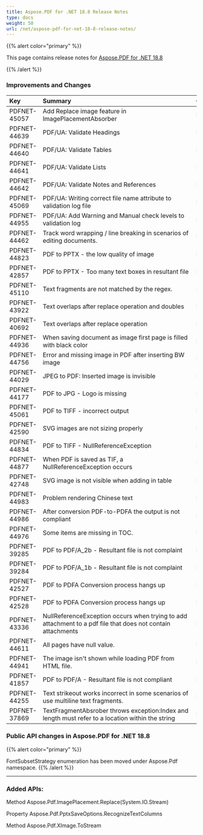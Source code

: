 ```yaml
---
title: Aspose.PDF for .NET 18.8 Release Notes
type: docs
weight: 50
url: /net/aspose-pdf-for-net-18-8-release-notes/
---
```


{{% alert color="primary" %}} 

This page contains release notes for [Aspose.PDF for .NET 18.8](http://nuget.org/packages/Aspose.Pdf/18.8.0)

{{% /alert %}} 
### **Improvements and Changes**

|**Key**|**Summary**|**Category**|
| :- | :- | :- |
|PDFNET-45057|Add Replace image feature in ImagePlacementAbsorber|New Feature|
|PDFNET-44639|PDF/UA: Validate Headings|New Feature|
|PDFNET-44640|PDF/UA: Validate Tables|New Feature|
|PDFNET-44641|PDF/UA: Validate Lists|New Feature|
|PDFNET-44642|PDF/UA: Validate Notes and References|New Feature|
|PDFNET-45069|PDF/UA: Writing correct file name attribute to validation log file|New Feature|
|PDFNET-44955|PDF/UA: Add Warning and Manual check levels to validation log|New Feature|
|PDFNET-44462|Track word wrapping / line breaking in scenarios of editing documents.|Enhancement|
|PDFNET-44823|PDF to PPTX - the low quality of image|Enhancement|
|PDFNET-42857|PDF to PPTX - Too many text boxes in resultant file|Bug|
|PDFNET-45110|Text fragments are not matched by the regex.|Bug|
|PDFNET-43922|Text overlaps after replace operation and doubles|Bug|
|PDFNET-40692|Text overlaps after replace operation|Bug|
|PDFNET-44936|When saving document as image first page is filled with black color|Bug|
|PDFNET-44756|Error and missing image in PDF after inserting BW image|Bug|
|PDFNET-44029|JPEG to PDF: Inserted image is invisible|Bug|
|PDFNET-44177|PDF to JPG - Logo is missing|Bug|
|PDFNET-45061|PDF to TIFF - incorrect output|Bug|
|PDFNET-42590|SVG images are not sizing properly|Bug|
|PDFNET-44834|PDF to TIFF - NullReferenceException|Bug|
|PDFNET-44877|When PDF is saved as TIF, a NullReferenceException occurs|Bug|
|PDFNET-42748|SVG image is not visible when adding in table|Bug|
|PDFNET-44983|Problem rendering Chinese text|Bug|
|PDFNET-44986|After conversion PDF-to-PDFA the output is not compliant|Bug|
|PDFNET-44976|Some items are missing in TOC.|Bug|
|PDFNET-39285|PDF to PDF/A_2b - Resultant file is not complaint|Bug|
|PDFNET-39284|PDF to PDF/A_1b - Resultant file is not complaint|Bug|
|PDFNET-42527|PDF to PDFA Conversion process hangs up|Bug|
|PDFNET-42528|PDF to PDFA Conversion process hangs up|Bug|
|PDFNET-43336|NullReferenceException occurs when trying to add <br>attachment to a pdf file that does not contain attachments|Bug|
|PDFNET-44611|All pages have null value.|Bug|
|PDFNET-44941|The image isn't shown while loading PDF from HTML file.|Bug|
|PDFNET-41857|PDF to PDF/A - Resultant file is not compliant|Bug|
|PDFNET-44255|Text strikeout works incorrect in some scenarios of use multiline text fragments.|Bug|
|PDFNET-37869|TextFragmentAbsrober throws exception:Index and <br>length must refer to a location within the string|Bug|
### **Public API changes in Aspose.PDF for .NET 18.8**


{{% alert color="primary" %}} 

FontSubsetStrategy enumeration has been moved under Aspose.Pdf namespace.
{{% /alert %}} 

-----
### **Added APIs:**
Method Aspose.Pdf.ImagePlacement.Replace(System.IO.Stream)

Property Aspose.Pdf.PptxSaveOptions.RecognizeTextColumns

Method Aspose.Pdf.XImage.ToStream
